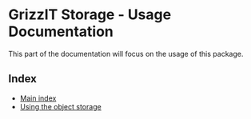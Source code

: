# GrizzIT Storage - Usage Documentation

This part of the documentation will focus on the usage of this package.

## Index

- [Main index](../index.md)
- [Using the object storage](using-the-object-storage.md)
